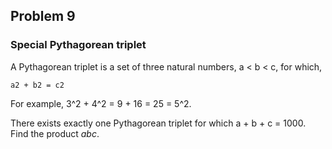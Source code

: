 ## Problem 9
### Special Pythagorean triplet

A Pythagorean triplet is a set of three natural numbers, a < b < c, for which,
```
a2 + b2 = c2
```
For example, 3^2 + 4^2 = 9 + 16 = 25 = 5^2.

There exists exactly one Pythagorean triplet for which a + b + c = 1000.
Find the product _abc_.
